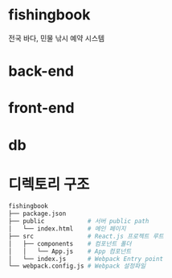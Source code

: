 # fishingbook
전국 바다, 민물 낚시 예약 시스템

# back-end

# front-end

# db

# 디렉토리 구조
```bash
fishingbook
├── package.json         
├── public            # 서버 public path
│   └── index.html    # 메인 페이지
├── src               # React.js 프로젝트 루트
│   ├── components    # 컴포넌트 폴더
│   │   └── App.js    # App 컴포넌트
│   └── index.js      # Webpack Entry point
└── webpack.config.js # Webpack 설정파일
```
